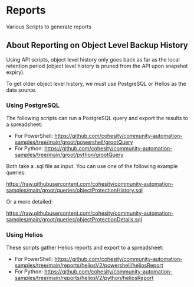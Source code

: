 # Reports

Various Scripts to generate reports

## About Reporting on Object Level Backup History

Using API scripts, object level history only goes back as far as the local retention period (object level history is pruned from the API upon snapshot expiry).

To get older object level history, we must use PostgreSQL or Helios as the data source.

### Using PostgreSQL

The following scripts can run a PostgreSQL query and export the results to a spreadsheet:

* For PowerShell: <https://github.com/cohesity/community-automation-samples/tree/main/groot/powershell/grootQuery>
* For Python: <https://github.com/cohesity/community-automation-samples/tree/main/groot/python/grootQuery>

Both take a .sql file as input. You can use one of the following example queries:

<https://raw.githubusercontent.com/cohesity/community-automation-samples/main/groot/queries/objectProtectionHistory.sql>

Or a more detailed:

<https://raw.githubusercontent.com/cohesity/community-automation-samples/main/groot/queries/objectProtectionDetails.sql>

### Using Helios

These scripts gather Helios reports and export to a spreadsheet:

* For PowerShell: <https://github.com/cohesity/community-automation-samples/tree/main/reports/heliosV2/powershell/heliosReport>
* For Python: <https://github.com/cohesity/community-automation-samples/tree/main/reports/heliosV2/python/heliosReport>
